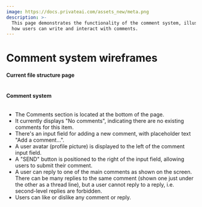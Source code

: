 ```yaml
---
image: https://docs.privateai.com/assets_new/meta.png
description: >-
  This page demonstrates the functionality of the comment system, illustrating
  how users can write and interact with comments.
---
```


# Comment system wireframes

#### Current file structure page

<!-- <figure> -->

<img src="/assets_new/USER_INTERACTIONS_AND_MANUAL/Comment_system_wireframes/0.avif" alt="" />

<!-- <figcaption></figcaption></figure> -->

#### Comment system

<!-- <figure> -->

<img src="/assets_new/USER_INTERACTIONS_AND_MANUAL/Comment_system_wireframes/1.avif" alt="" />

<!-- <figcaption></figcaption></figure> -->

- The Comments section is located at the bottom of the page.
- It currently displays "No comments", indicating there are no existing comments for this item.
- There's an input field for adding a new comment, with placeholder text "Add a comment...".
- A user avatar (profile picture) is displayed to the left of the comment input field.
- A "SEND" button is positioned to the right of the input field, allowing users to submit their comment.
- A user can reply to one of the main comments as shown on the screen. There can be many replies to the same comment (shown one just under the other as a thread line), but a user cannot reply to a reply, i.e. second-level replies are forbidden.&#x20;
- Users can like or dislike any comment or reply.
